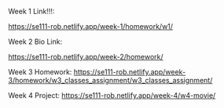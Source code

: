 Week 1 Link!!!:

https://se111-rob.netlify.app/week-1/homework/w1/

Week 2 Bio Link:

https://se111-rob.netlify.app/week-2/homework/

Week 3 Homework: 
https://se111-rob.netlify.app/week-3/homework/w3_classes_assignment/w3_classes_assignment/

Week 4 Project: 
https://se111-rob.netlify.app/week-4/w4-movie/
